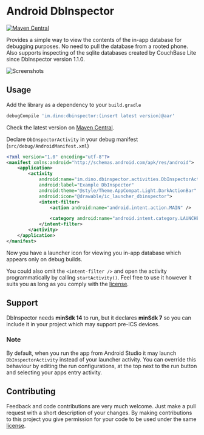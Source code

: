 # Android DbInspector

[![Maven Central](https://maven-badges.herokuapp.com/maven-central/im.dino/dbinspector/badge.svg)](https://maven-badges.herokuapp.com/maven-central/im.dino/dbinspector)

Provides a simple way to view the contents of the in-app database for debugging purposes. No need to pull the database from a rooted phone. Also supports inspecting of the sqlite databases created by CouchBase Lite since DbInspector version 1.1.0.

![Screenshots](https://raw.github.com/infinum/android_dbinspector/master/screenshots.png)

## Usage

Add the library as a dependency to your ```build.gradle```

```groovy
debugCompile 'im.dino:dbinspector:(insert latest version)@aar'
```

Check the latest version on [Maven Central](http://search.maven.org/#search|ga|1|a%3A%22dbinspector%22).

Declare ```DbInspectorActivity``` in your debug manifest (`src/debug/AndroidManifest.xml`)

```xml
<?xml version="1.0" encoding="utf-8"?>
<manifest xmlns:android="http://schemas.android.com/apk/res/android">
    <application>
        <activity
            android:name="im.dino.dbinspector.activities.DbInspectorActivity"
            android:label="Example DbInspector"
            android:theme="@style/Theme.AppCompat.Light.DarkActionBar"
            android:icon="@drawable/ic_launcher_dbinspector">
            <intent-filter>
                <action android:name="android.intent.action.MAIN" />

                <category android:name="android.intent.category.LAUNCHER" />
            </intent-filter>
        </activity>
    </application>
</manifest>
```

Now you have a launcher icon for viewing you in-app database which appears only on debug builds.

You could also omit the ```<intent-filter />``` and open the activity programmatically by calling ```startActivity()```. Feel free to use it however it suits you as long as you comply with the [license](LICENSE).

## Support

DbInspector needs **minSdk 14** to run, but it declares **minSdk 7** so you can include it in your project which may support pre-ICS devices.

### Note

By default, when you run the app from Android Studio it may launch ```DbInspectorActivity``` instead of your launcher activity.
You can override this behaviour by editing the run configurations, at the top next to the run button and selecting your apps entry activity.

## Contributing

Feedback and code contributions are very much welcome. Just make a pull request with a short description of your changes. By making contributions to this project you give permission for your code to be used under the same [license](LICENSE).
